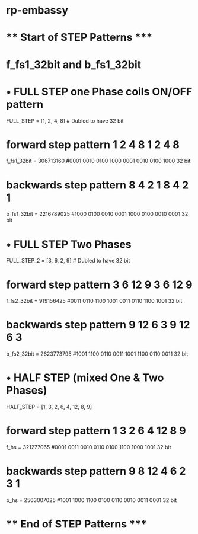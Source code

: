 # rp-embassy

# **********\*\*********** Start of STEP Patterns ******************\*\*\*******************

# f_fs1_32bit and b_fs1_32bit

# • FULL STEP one Phase coils ON/OFF pattern

FULL_STEP = [1, 2, 4, 8] # Dubled to have 32 bit

# forward step pattern 1 2 4 8 1 2 4 8

f_fs1_32bit = 306713160 #0001 0010 0100 1000 0001 0010 0100 1000 32 bit

# backwards step pattern 8 4 2 1 8 4 2 1

b_fs1_32bit = 2216789025 #1000 0100 0010 0001 1000 0100 0010 0001 32 bit

# • FULL STEP Two Phases

FULL_STEP_2 = [3, 6, 2, 9] # Dubled to have 32 bit

# forward step pattern 3 6 12 9 3 6 12 9

f_fs2_32bit = 919156425 #0011 0110 1100 1001 0011 0110 1100 1001 32 bit

# backwards step pattern 9 12 6 3 9 12 6 3

b_fs2_32bit = 2623773795 #1001 1100 0110 0011 1001 1100 0110 0011 32 bit

# • HALF STEP (mixed One & Two Phases)

HALF_STEP = [1, 3, 2, 6, 4, 12, 8, 9]

# forward step pattern 1 3 2 6 4 12 8 9

f_hs = 321277065 #0001 0011 0010 0110 0100 1100 1000 1001 32 bit

# backwards step pattern 9 8 12 4 6 2 3 1

b_hs = 2563007025 #1001 1000 1100 0100 0110 0010 0011 0001 32 bit

# **********\*\*********** End of STEP Patterns ******************\*\*\*******************
